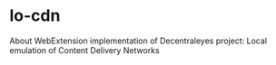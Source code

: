 # lo-cdn
About WebExtension implementation of Decentraleyes project: Local emulation of Content Delivery Networks
